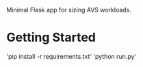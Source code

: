 Minimal Flask app for sizing AVS workloads.


# Getting Started
'pip install -r requirements.txt'
'python run.py'
